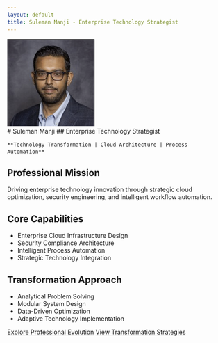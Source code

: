 ```yaml
---
layout: default
title: Suleman Manji - Enterprise Technology Strategist
---
```


<div class="profile-container">
  <img src="/images/sulemanji-profile.png" alt="Suleman Manji Profile" class="profile-image">
  
  <div class="profile-content">
    # Suleman Manji
    ## Enterprise Technology Strategist
    
    **Technology Transformation | Cloud Architecture | Process Automation**
  </div>
</div>

## Professional Mission
Driving enterprise technology innovation through strategic cloud optimization, security engineering, and intelligent workflow automation.

## Core Capabilities
- Enterprise Cloud Infrastructure Design
- Security Compliance Architecture
- Intelligent Process Automation
- Strategic Technology Integration

## Transformation Approach
- Analytical Problem Solving
- Modular System Design
- Data-Driven Optimization
- Adaptive Technology Implementation

[Explore Professional Evolution](/professional-evolution)
[View Transformation Strategies](/transformation-strategies)
